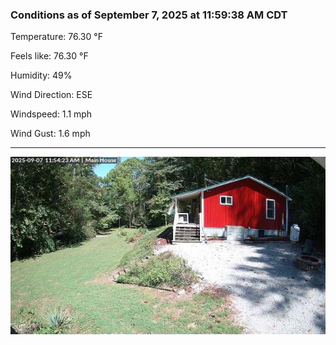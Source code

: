 ### Conditions as of September 7, 2025 at 11:59:38 AM CDT 

Temperature: 76.30 &deg;F

Feels like: 76.30 &deg;F

Humidity: 49%

Wind Direction: ESE

Windspeed: 1.1 mph

Wind Gust: 1.6 mph

---

<img src="./images/latest.jpeg"/>

